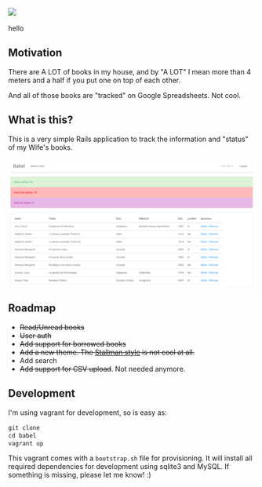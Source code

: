 ![](https://s-media-cache-ak0.pinimg.com/236x/7b/c2/fe/7bc2fe1f81c703e25755942d67de8fa4.jpg)

hello

## Motivation

There are A LOT of books in my house, and by "A LOT" I mean more than 4 meters
and a half if you put one on top of each other.

And all of those books are "tracked" on Google Spreadsheets. Not cool.

## What is this?
This is a very simple Rails application to track the information and "status" of
my Wife's books.

![](https://github.com/boris/babel/blob/master/screenshot.png)

## Roadmap

- ~~Read/Unread books~~
- ~~User auth~~
- ~~Add support for borrowed books~~
- ~~Add a new theme. The [Stallman style](https://stallman.org) is not cool at
  all.~~
- Add search
- ~~Add support for CSV upload~~. Not needed anymore.

## Development
I'm using vagrant for development, so is easy as:
```
git clone 
cd babel
vagrant up
```

This vagrant comes with a `bootstrap.sh` file for provisioning. It will install
all required dependencies for development using sqlite3 and MySQL. If something
is missing, please let me know! :)
